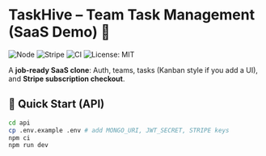 # TaskHive – Team Task Management (SaaS Demo) 🐝

![Node](https://img.shields.io/badge/Node.js-Express-green)
![Stripe](https://img.shields.io/badge/Stripe-Checkout-purple)
![CI](https://github.com/YOURUSER/taskhive-saas/actions/workflows/ci.yml/badge.svg)
![License: MIT](https://img.shields.io/badge/License-MIT-green.svg)

A **job-ready SaaS clone**: Auth, teams, tasks (Kanban style if you add a UI), and **Stripe subscription checkout**.

## 🔧 Quick Start (API)
```bash
cd api
cp .env.example .env # add MONGO_URI, JWT_SECRET, STRIPE keys
npm ci
npm run dev
